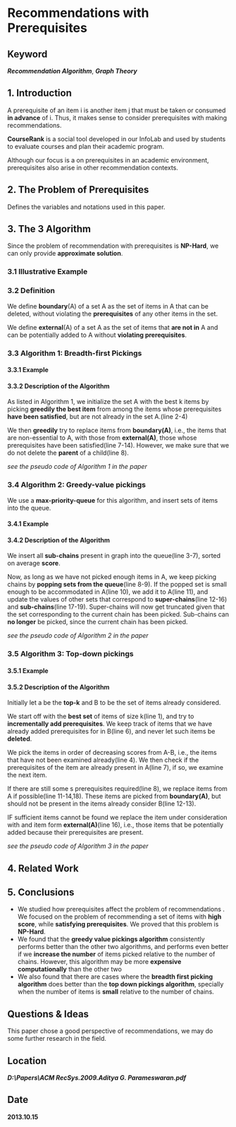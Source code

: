 # Recommendations with Prerequisites

## Keyword
***Recommendation Algorithm***, ***Graph Theory***

## 1. Introduction
A prerequisite of an item i is another item j that must be taken or consumed **in advance** of i. Thus, it makes sense to consider prerequisites with making recommendations.

**CourseRank** is a social tool developed in our InfoLab and used by students to evaluate courses and plan their academic program.

Although our focus is a on prerequisites in an academic environment, prerequisites also arise in other recommendation contexts.

## 2. The Problem of Prerequisites
Defines the variables and notations used in this paper.

## 3. The 3 Algorithm
Since the problem of recommendation with prerequisites is **NP-Hard**, we can only provide **approximate solution**.

### 3.1 Illustrative Example

### 3.2 Definition 
We define **boundary**(A) of a set A as the set of items in A that can be deleted, without violating the **prerequisites** of any other items in the set.

We define **external**(A) of a set A as the set of items that **are not in** A and can be potentially added to A without **violating prerequisites**.

### 3.3 Algorithm 1: Breadth-first Pickings

#### 3.3.1 Example
#### 3.3.2 Description of the Algorithm
As listed in Algorithm 1, we initialize the set A with the best k items by picking **greedily the best item** from among the items whose prerequisites **have been satisfied**, but are not already in the set A.(line 2-4)

We then **greedily** try to replace items from **boundary(A)**, i.e., the items that are non-essential to A, with those from **external(A)**, those whose prerequisites have been satisfied(line 7-14). However, we make sure that we do not delete the **parent** of a child(line 8).

*see the pseudo code of Algorithm 1 in the paper*

### 3.4 Algorithm 2: Greedy-value pickings
We use a **max-priority-queue** for this algorithm, and insert sets of items into the queue.

#### 3.4.1 Example

#### 3.4.2 Description of the Algorithm
We insert all **sub-chains** present in graph into the queue(line 3-7), sorted on average **score**.

Now, as long as we have not picked enough items in A, we keep picking chains by **popping sets from the queue**(line 8-9). If the popped set is small enough to be accommodated in A(line 10), we add it to A(line 11), and update the values of other sets that correspond to **super-chains**(line 12-16) and **sub-chains**(line 17-19). Super-chains will now get truncated given that the set corresponding to the current chain has been picked. Sub-chains can **no longer** be picked, since the current chain has been picked.

*see the pseudo code of Algorithm 2 in the paper*

### 3.5 Algorithm 3: Top-down pickings

#### 3.5.1 Example

#### 3.5.2 Description of the Algorithm
Initially let a be the **top-k** and B to be the set of items already considered.

We start off with the **best set** of items of size k(line 1), and try to **incrementally add prerequisites**. We keep track of items that we have already added prerequisites for in B(line 6), and never let such items be **deleted**.

We pick the items in order of decreasing scores from A-B, i.e., the items that have not been examined already(line 4). We then check if the prerequisites of the item are already present in A(line 7), if so, we examine the next item.

If there are still some s prerequisites required(line 8), we replace items from A if possible(line 11-14,18). These items are picked from **boundary(A)**, but should not be present in the items already consider B(line 12-13).

IF sufficient items cannot be found we replace the item under consideration with and item form **external(A)**(line 16), i.e., those items that be potentially added because their prerequisites are present.


*see the pseudo code of Algorithm 3 in the paper*

## 4. Related Work

## 5. Conclusions
- We studied how prerequisites affect the problem of recommendations . We focused on the problem of recommending a set of items with **high score**, while **satisfying prerequisites**. We proved that this problem is **NP-Hard**.
- We found that the **greedy value pickings algorithm** consistently performs better than the other two algorithms, and performs even better if we **increase the number** of items picked relative to the number of chains. However, this algorithm may be more **expensive computationally** than the other two
- We also found that there are cases where the **breadth first picking algorithm** does better than the **top down pickings algorithm**, specially when the number of items is **small** relative to the number of chains.

## Questions & Ideas
This paper chose a good perspective of recommendations, we may do some further research in the field.

## Location
***D:\Papers\ACM RecSys.2009.Aditya G. Parameswaran.pdf***

## Date
**2013.10.15**